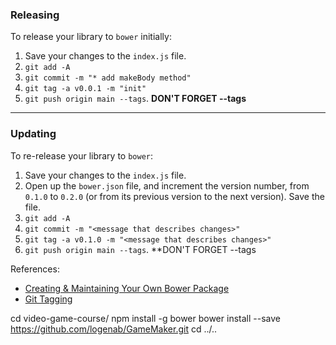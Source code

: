  ### Releasing

To release your library to `bower` initially:

1. Save your changes to the `index.js` file.
2. `git add -A`
3. `git commit -m "* add makeBody method"`
4. `git tag -a v0.0.1 -m "init"`
5. `git push origin main --tags`.  **DON'T FORGET --tags**

<hr>

### Updating 

To re-release your library to `bower`:

1. Save your changes to the `index.js` file.
2. Open up the `bower.json` file, and increment the version number, from `0.1.0` to `0.2.0` (or from its previous version to the next version). Save the file.
3. `git add -A`
4. `git commit -m "<message that describes changes>"`
5. `git tag -a v0.1.0 -m "<message that describes changes>"`
6. `git push origin main --tags`.  **DON'T FORGET --tags

References:

* <a href="http://bob.yexley.net/creating-and-maintaining-your-own-bower-package/" target="_blank">Creating & Maintaining Your Own Bower Package</a>
* <a href="https://git-scm.com/book/en/v2/Git-Basics-Tagging" target="_blank">Git Tagging</a>

cd video-game-course/<project-name>
npm install -g bower
bower install --save https://github.com/logenab/GameMaker.git
cd ../..

